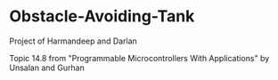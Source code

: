 # Obstacle-Avoiding-Tank
Project of Harmandeep and Darlan

Topic 14.8 from "Programmable Microcontrollers With Applications" by Unsalan and Gurhan

